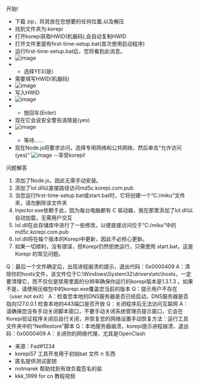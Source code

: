 开始!
- 下载 zip，将其放在您想要的任何位置,以及解压
- 找到文件夹为:korepi
- 打开korepi获取HWID(机器码),会自动复制HWID
- 打开文件里面有first-time-setup.bat(首次使用启动程序)
- 运行first-time-setup.bat后，您将看到此消息。
- ![image](https://github.com/Zhongli0401/korepi-tools/assets/124914913/0ac47e12-2447-48fd-9ba7-11f1710a25cf)
- - 选择YES(是)
- 需要填写HWID(机器码)
- ![image](https://github.com/Zhongli0401/korepi-tools/assets/124914913/cb4e2983-03a4-4c8c-be58-d62123374701)
- 写入HWID
- ![image](https://github.com/Zhongli0401/korepi-tools/assets/124914913/e1c7a1ce-03e5-4215-9db5-d701a8cc155c)
- - 按回车(Enter)
- 现在它会说安全警告请按是(yes)
- ![image](https://github.com/Zhongli0401/korepi-tools/assets/124914913/877eeec8-a1d1-4e7c-ac87-c2501f781399)
- - 等待......
- 现在Node.js将要求访问，选择专用网络和公共网络，然后单击“允许访问(yes)”
![image](https://github.com/Zhongli0401/korepi-tools/assets/124914913/b07c0707-a9e1-4728-b419-616c1cdd99a1)
--享受korepi!

问题解答
1. 添加了Node.js，因此无需手动安装。
2. 添加了lol.dll以直接路径访问md5c.korepi.com.pub
3. 当您运行first-time-setup.bat或start.bat时，它将创建一个“C:/miku”文件夹，请勿删除该文件夹
4. Injector.exe依赖于此，因为每台电脑都有 C 驱动器，我在那里添加了lol.dll以自动加载，无需用户交互
5. lol.dll在此存储库中进行了一些修改，以便直接访问位于“C:/miku”中的md5c.korepi.com.pub
6. lol.dll将在每个版本的Korepi中更新，因此不必担心更新。
7. 如果一切顺利，没有错误，但Korepi仍然拒绝运行，只需使用 start.bat，这是Korepi 的常见问题。

Q：最后一个文件确定后，出现进程崩溃的提示，退出代码：0x0000409
A：清除你的hosts文件，该文件位于C:\Windows\System32\drivers\etc\hosts，一定要清理它，而不仅仅是禁用里面的分辨率确保你运行的korepi版本是1.3.1.3 。如果不是，请使用压缩包中的korepi.exe覆盖您当前的版本
Q：提示用户不存在（user not exit）
A：检查您本地的DNS服务器是否已经启动，DNS服务器是否指向127.0.0.1 检查本地的443端口是否开放
Q：关闭程序后无法访问互联网
A：请确保您没有手动关闭脚本窗口，不要手动关闭系统管理员提示窗口，它会在Korepi验证程序关闭后自行关闭，并恢复您的网络设置手动恢复方法：运行工具文件夹中的“NetRestore”脚本
Q：本地服务器崩溃，korepi提示进程崩溃，退出码：0x0000409
A：关闭你的网络代理，尤其是OpenClash

-  来源：Fad#1234
- korepi57 工具开发用于初始bat 文件 n 东西
- 匿名提供测试密钥
- notmarek 帮助找到有效负载签名的盐
- kkk_1999 for cn 教程视频
